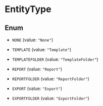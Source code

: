 

# EntityType

## Enum


* `NONE` (value: `"None"`)

* `TEMPLATE` (value: `"Template"`)

* `TEMPLATEFOLDER` (value: `"TemplateFolder"`)

* `REPORT` (value: `"Report"`)

* `REPORTFOLDER` (value: `"ReportFolder"`)

* `EXPORT` (value: `"Export"`)

* `EXPORTFOLDER` (value: `"ExportFolder"`)



